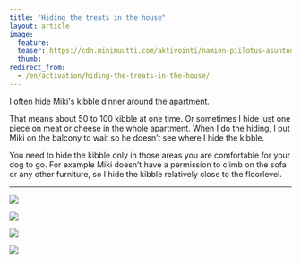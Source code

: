 ```yaml
---
title: "Hiding the treats in the house"
layout: article
image:
  feature:
  teaser: https://cdn.minimuutti.com/aktivointi/namien-piilotus-asuntoon/DSC30804-245px.jpg
  thumb:
redirect_from:
  - /en/activation/hiding-the-treats-in-the-house/
---
```


I often hide Miki's kibble dinner around the apartment.

That means about 50 to 100 kibble at one time. Or sometimes I hide just one piece on meat or cheese in the whole apartment. When I do the hiding, I put Miki on the balcony to wait so he doesn’t see where I hide the kibble.

You need to hide the kibble only in those areas you are comfortable for your dog to go. For example Miki doesn’t have a permission to climb on the sofa or any other furniture, so I hide the kibble relatively close to the floorlevel.

---

![](https://cdn.minimuutti.com/aktivointi/namien-piilotus-asuntoon/DSC30802-800px.jpg)

![](https://cdn.minimuutti.com/aktivointi/namien-piilotus-asuntoon/DSC30814-800px.jpg)

![](https://cdn.minimuutti.com/aktivointi/namien-piilotus-asuntoon/DSC30810-800px.jpg)

![](https://cdn.minimuutti.com/aktivointi/namien-piilotus-asuntoon/DSC30804-800px.jpg)
